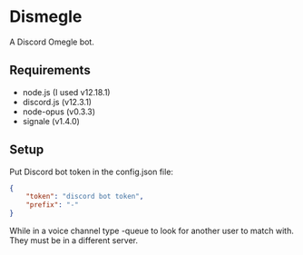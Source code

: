 # Dismegle
A Discord Omegle bot.
## Requirements
* node.js (I used v12.18.1)
* discord.js (v12.3.1)
* node-opus (v0.3.3)
* signale (v1.4.0)

## Setup
Put Discord bot token in the config.json file:
```json
{
    "token": "discord bot token",
    "prefix": "-"
}
```
While in a voice channel type -queue to look for another user to match with. They must be in a different server.